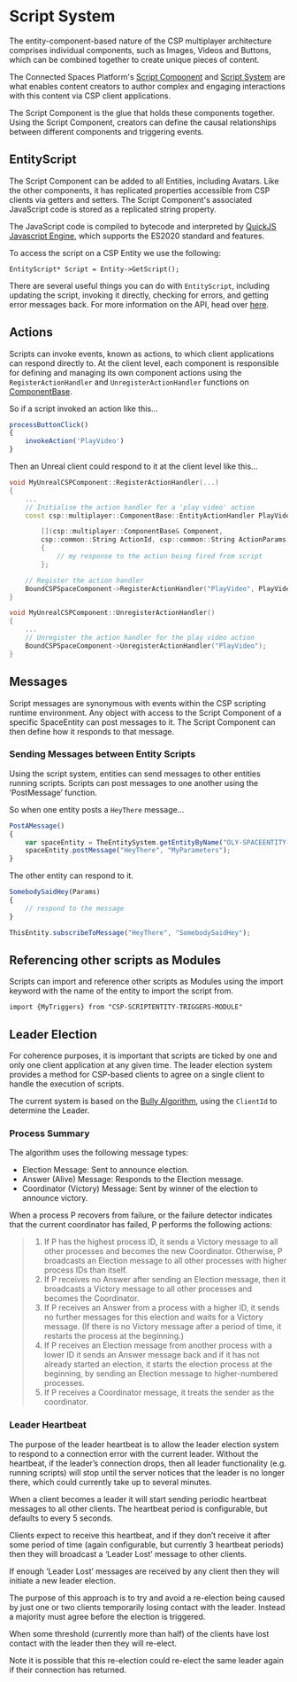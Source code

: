 # Script System

The entity-component-based nature of the CSP multiplayer architecture comprises individual components, such as Images, Videos and Buttons, which can be combined together to create unique pieces of content.

The Connected Spaces Platform's [Script Component](https://github.com/magnopus-opensource/connected-spaces-platform/blob/develop/Library/include/CSP/Multiplayer/Components/ScriptSpaceComponent.h) and [Script System](https://github.com/magnopus-opensource/connected-spaces-platform/blob/develop/Library/include/CSP/Systems/Script/ScriptSystem.h) are what enables content creators to author complex and engaging interactions with this content via CSP client applications.

The Script Component is the glue that holds these components together. Using the Script Component, creators can define the causal relationships between different components and triggering events.

## EntityScript
The Script Component can be added to all Entities, including Avatars. Like the other components, it has replicated properties accessible from CSP clients via getters and setters. The Script Component's associated JavaScript code is stored as a replicated string property.

The JavaScript code is compiled to bytecode and interpreted by [QuickJS Javascript Engine](https://bellard.org/quickjs/), which supports the ES2020 standard and features.

To access the script on a CSP Entity we use the following:

`EntityScript* Script = Entity->GetScript();`

There are several useful things you can do with `EntityScript`, including updating the script, invoking it directly, checking for errors, and getting error messages back. For more information on the API, head over [here](https://builds.magnoboard.com/connected-spaces-platform/api/classcsp_1_1multiplayer_1_1_entity_script.html#class-documentation).

## Actions
Scripts can invoke events, known as actions, to which client applications can respond directly to. At the client level, each component is responsible for defining and managing its own component actions using the `RegisterActionHandler` and `UnregisterActionHandler` functions on [ComponentBase](https://github.com/magnopus-opensource/connected-spaces-platform/blob/develop/Library/include/CSP/Multiplayer/ComponentBase.h).

So if a script invoked an action like this...
```js
processButtonClick()
{
    invokeAction('PlayVideo')
}
```
Then an Unreal client could respond to it at the client level like this...

```c++
void MyUnrealCSPComponent::RegisterActionHandler(...)
{
    ...
    // Initialise the action handler for a 'play video' action
    const csp::multiplayer::ComponentBase::EntityActionHandler PlayVideoHandler =

        [](csp::multiplayer::ComponentBase& Component,         
        csp::common::String ActionId, csp::common::String ActionParams)
        {
            // my response to the action being fired from script
        };

    // Register the action handler
    BoundCSPSpaceComponent->RegisterActionHandler("PlayVideo", PlayVideoHandler);
}

void MyUnrealCSPComponent::UnregisterActionHandler()
{
    ...
    // Unregister the action handler for the play video action
    BoundCSPSpaceComponent->UnregisterActionHandler("PlayVideo");
}
```

## Messages
Script messages are synonymous with events within the CSP scripting runtime environment. Any object with access to the Script Component of a specific SpaceEntity can post messages to it. The Script Component can then define how it responds to that message.

### Sending Messages between Entity Scripts
Using the script system, entities can send messages to other entities running scripts. Scripts can post messages to one another using the ‘PostMessage’ function.

So when one entity posts a `HeyThere` message...

```js
PostAMessage()
{
    var spaceEntity = TheEntitySystem.getEntityByName("OLY-SPACEENTITY-2115");
    spaceEntity.postMessage("HeyThere", "MyParameters");
}

```

The other entity can respond to it.

```js
SomebodySaidHey(Params)
{
    // respond to the message
}

ThisEntity.subscribeToMessage("HeyThere", "SomebodySaidHey");
```

## Referencing other scripts as Modules
Scripts can import and reference other scripts as Modules using the import keyword with the name of the entity to import the script from.

`import {MyTriggers} from "CSP-SCRIPTENTITY-TRIGGERS-MODULE"`

## Leader Election
For coherence purposes, it is important that scripts are ticked by one and only one client application at any given time. The leader election system provides a method for CSP-based clients to agree on a single client to handle the execution of scripts.

The current system is based on the [Bully Algorithm](https://en.wikipedia.org/wiki/Bully_algorithm#Algotithm), using the `ClientId` to determine the Leader.

### Process Summary
The algorithm uses the following message types:

* Election Message: Sent to announce election.
* Answer (Alive) Message: Responds to the Election message.
* Coordinator (Victory) Message: Sent by winner of the election to announce victory.

When a process P recovers from failure, or the failure detector indicates that the current coordinator has failed, P performs the following actions:

> 1. If P has the highest process ID, it sends a Victory message to all other processes and becomes the new Coordinator. Otherwise, P broadcasts an Election message to all other processes with higher process IDs than itself.
> 1. If P receives no Answer after sending an Election message, then it broadcasts a Victory message to all other processes and becomes the Coordinator.
> 1. If P receives an Answer from a process with a higher ID, it sends no further messages for this election and waits for a Victory message. (If there is no Victory message after a period of time, it restarts the process at the beginning.)
> 1. If P receives an Election message from another process with a lower ID it sends an Answer message back and if it has not already started an election, it starts the election process at the beginning, by sending an Election message to higher-numbered processes.
> 1. If P receives a Coordinator message, it treats the sender as the coordinator.

### Leader Heartbeat
The purpose of the leader heartbeat is to allow the leader election system to respond to a connection error with the current leader. Without the heartbeat, if the leader’s connection drops, then all leader functionality (e.g. running scripts) will stop until the server notices that the leader is no longer there, which could currently take up to several minutes.

When a client becomes a leader it will start sending periodic heartbeat messages to all other clients. The heartbeat period is configurable, but defaults to every 5 seconds.

Clients expect to receive this heartbeat, and if they don’t receive it after some period of time (again configurable, but currently 3 heartbeat periods) then they will broadcast a ‘Leader Lost’ message to other clients.

If enough ‘Leader Lost’ messages are received by any client then they will initiate a new leader election.

The purpose of this approach is to try and avoid a re-election being caused by just one or two clients temporarily losing contact with the leader. Instead a majority must agree before the election is triggered.

When some threshold (currently more than half) of the clients have lost contact with the leader then they will re-elect.

Note it is possible that this re-election could re-elect the same leader again if their connection has returned.